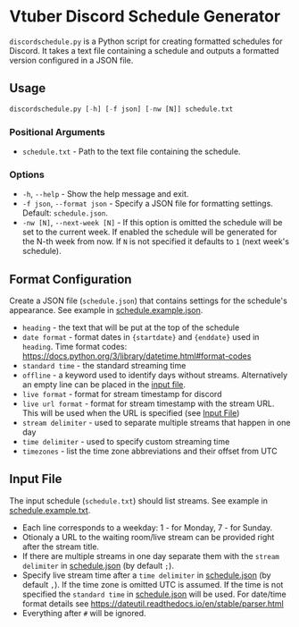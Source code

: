 # Vtuber Discord Schedule Generator

`discordschedule.py` is a Python script for creating formatted schedules for Discord. It takes a text file containing a schedule and outputs a formatted version configured in a JSON file.

## Usage

```python console
discordschedule.py [-h] [-f json] [-nw [N]] schedule.txt
```

### Positional Arguments

- `schedule.txt` - Path to the text file containing the schedule.

### Options

- `-h`, `--help` - Show the help message and exit.
- `-f json`, `--format json` - Specify a JSON file for formatting settings. Default: `schedule.json`.
- `-nw [N]`, `--next-week [N]` - If this option is omitted the schedule will be set to the current week. If enabled the schedule will be generated for the N-th week from now. If `N` is not specified it defaults to `1` (next week's schedule).

## Format Configuration

Create a JSON file (`schedule.json`) that contains settings for the schedule's appearance. See example in [schedule.example.json](./schedule.example.json).

- `heading` - the text that will be put at the top of the schedule
- `date format` - format dates in `{startdate}` and `{enddate}` used in `heading`. Time format codes: https://docs.python.org/3/library/datetime.html#format-codes
- `standard time` - the standard streaming time
- `offline` - a keyword used to identify days without streams. Alternatively an empty line can be placed in the [input file](#input-file).
- `live format` - format for stream timestamp for discord
- `live url format` - format for stream timestamp with the stream URL. This will be used when the URL is specified (see [Input File](#input-file))
- `stream delimiter` - used to separate multiple streams that happen in one day
- `time delimiter` - used to specify custom streaming time
- `timezones` - list the time zone abbreviations and their offset from UTC

## Input File

The input schedule (`schedule.txt`) should list streams. See example in [schedule.example.txt](./schedule.example.txt).

- Each line corresponds to a weekday: 1 - for Monday, 7 - for Sunday.
- Otionaly a URL to the waiting room/live stream can be provided right after the stream title.
- If there are multiple streams in one day separate them with the `stream delimiter` in [schedule.json](#format-configuration) (by default `;`).
- Specify live stream time after a `time delimiter` in [schedule.json](#format-configuration) (by default `,`). If the time zone is omitted UTC is assumed.
If the time is not specified the `standard time` in [schedule.json](#format-configuration) will be used. For date/time format details see https://dateutil.readthedocs.io/en/stable/parser.html
- Everything after `#` will be ignored.
